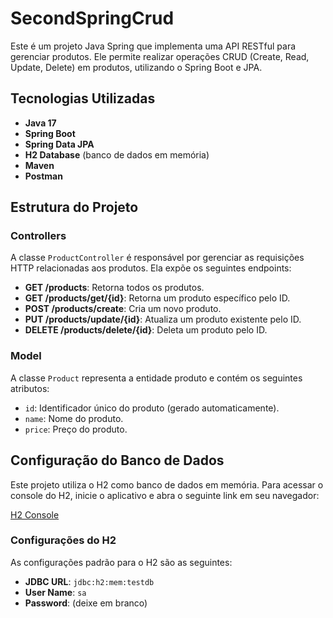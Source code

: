 # SecondSpringCrud

Este é um projeto Java Spring que implementa uma API RESTful para gerenciar produtos. Ele permite realizar operações CRUD (Create, Read, Update, Delete) em produtos, utilizando o Spring Boot e JPA.

## Tecnologias Utilizadas

- **Java 17**
- **Spring Boot**
- **Spring Data JPA**
- **H2 Database** (banco de dados em memória)
- **Maven**
- **Postman**

## Estrutura do Projeto

### Controllers

A classe `ProductController` é responsável por gerenciar as requisições HTTP relacionadas aos produtos. Ela expõe os seguintes endpoints:

- **GET /products**: Retorna todos os produtos.
- **GET /products/get/{id}**: Retorna um produto específico pelo ID.
- **POST /products/create**: Cria um novo produto.
- **PUT /products/update/{id}**: Atualiza um produto existente pelo ID.
- **DELETE /products/delete/{id}**: Deleta um produto pelo ID.

### Model

A classe `Product` representa a entidade produto e contém os seguintes atributos:

- `id`: Identificador único do produto (gerado automaticamente).
- `name`: Nome do produto.
- `price`: Preço do produto.

## Configuração do Banco de Dados

Este projeto utiliza o H2 como banco de dados em memória. Para acessar o console do H2, inicie o aplicativo e abra o seguinte link em seu navegador:

[H2 Console](http://localhost:8080/h2-console)

### Configurações do H2

As configurações padrão para o H2 são as seguintes:
- **JDBC URL**: `jdbc:h2:mem:testdb`
- **User Name**: `sa`
- **Password**: (deixe em branco)


